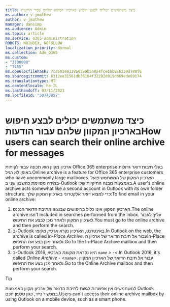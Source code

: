 ```yaml
---
title: כיצד משתמשים יכולים לבצע חיפוש בארכיון המקוון שלהם עבור הודעות
ms.author: v-jmathew
author: v-jmathew
manager: dansimp
ms.audience: Admin
ms.topic: article
ms.service: o365-administration
ROBOTS: NOINDEX, NOFOLLOW
localization_priority: Normal
ms.collection: Adm_O365
ms.custom:
- "3100008"
- "7255"
ms.openlocfilehash: 7ca502ea118503e9b5a854fce1bb8c6239d780f6
ms.sourcegitcommit: 6312ee31561db36104f32282d019d069ede69174
ms.translationtype: MT
ms.contentlocale: he-IL
ms.lasthandoff: 03/11/2021
ms.locfileid: "50745857"
---
```

# <a name="how-users-can-search-their-online-archive-for-messages"></a><span data-ttu-id="03585-102">כיצד משתמשים יכולים לבצע חיפוש בארכיון המקוון שלהם עבור הודעות</span><span class="sxs-lookup"><span data-stu-id="03585-102">How users can search their online archive for messages</span></span>

<span data-ttu-id="03585-103">ארכיון מקוון הוא תכונה עבור לקוחות Office 365 enterprise בעלי תיבות דואר גדולות באופן לא רגיל.</span><span class="sxs-lookup"><span data-stu-id="03585-103">Online archive is a feature for Office 365 enterprise customers who have uncommonly large mailboxes.</span></span> <span data-ttu-id="03585-104">הארכיון המקוון של המשתמש פועל במידה מסוימת כחשבון שני ב-Outlook באמצעות מבנה התיקיות שלו.</span><span class="sxs-lookup"><span data-stu-id="03585-104">A user's online archive acts somewhat like a second account in Outlook with its own folder structure.</span></span> <span data-ttu-id="03585-105">כדי למצוא דואר אלקטרוני בארכיון המקוון שלך:</span><span class="sxs-lookup"><span data-stu-id="03585-105">To find email in your online archive:</span></span>

1. <span data-ttu-id="03585-106">הארכיון המקוון אינו כלול בחיפושים שבוצעו מתיבת הדואר הנכנס.</span><span class="sxs-lookup"><span data-stu-id="03585-106">The online archive isn't included in searches performed from the Inbox.</span></span> <span data-ttu-id="03585-107">עליך לעבור לארכיון המקוון ולאחר מכן לבצע את החיפוש.</span><span class="sxs-lookup"><span data-stu-id="03585-107">You must go to the online archive and then perform the search.</span></span>
2. <span data-ttu-id="03585-108">ב-Outlook באינטרנט, הארכיון נקרא *ארכיון מקומי*.</span><span class="sxs-lookup"><span data-stu-id="03585-108">In Outlook on the web, the archive is called *In-Place Archive*.</span></span> <span data-ttu-id="03585-109">עבור אל תיבת הדואר של ארכיון הIn-Place ולאחר מכן בצע את החיפוש.</span><span class="sxs-lookup"><span data-stu-id="03585-109">Go to the In-Place Archive mailbox and then perform your search.</span></span>
3. <span data-ttu-id="03585-110">ב-Outlook 2016, היא נקראת *מקוונת בארכיון `name` > -<*.</span><span class="sxs-lookup"><span data-stu-id="03585-110">In Outlook 2016, it's called *Online Archive - <`name`>*.</span></span> <span data-ttu-id="03585-111">עבור אל תיבת הדואר של הארכיון המקוון ולאחר מכן בצע את החיפוש.</span><span class="sxs-lookup"><span data-stu-id="03585-111">Go to the Online Archive mailbox and then perform your search.</span></span>

> [!TIP]
> <span data-ttu-id="03585-112">למשתמשים אין אפשרות לגשת לתיבת הדואר של ארכיון מקוון באמצעות Outlook במכשיר נייד, כגון טלפון חכם.</span><span class="sxs-lookup"><span data-stu-id="03585-112">Users can't access their online archive mailbox by using Outlook on a mobile device, such as a smart phone.</span></span>
